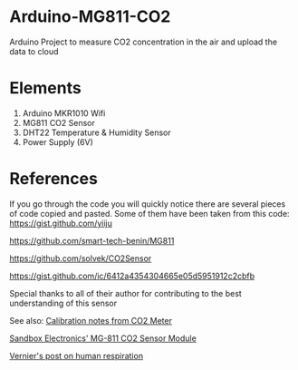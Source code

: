 # Arduino-MG811-CO2
Arduino Project to measure CO2 concentration in the air and upload the data to cloud

# Elements
1. Arduino MKR1010 Wifi
2. MG811 CO2 Sensor
3. DHT22 Temperature & Humidity Sensor
4. Power Supply (6V)

# References
If you go through the code you will quickly notice there are several pieces of code copied and pasted. Some of them have been taken from this code:
https://gist.github.com/yiiju

https://github.com/smart-tech-benin/MG811

https://github.com/solvek/CO2Sensor

https://gist.github.com/ic/6412a4354304665e05d5951912c2cbfb

Special thanks to all of their author for contributing to the best understanding of this sensor

See also:
[Calibration notes from CO2 Meter](https://www.co2meter.com/blogs/news/7512282-co2-sensor-calibration-what-you-need-to-know)

[Sandbox Electronics' MG-811 CO2 Sensor Module](http://sandboxelectronics.com/?p=147)

[Vernier's post on human respiration](http://www.vernier.com/innovate/human-respiration/)
